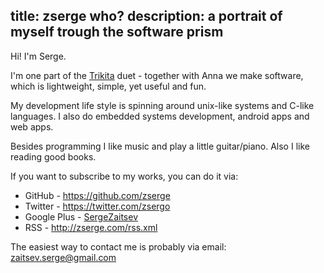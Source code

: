 title: zserge who?
description: a portrait of myself trough the software prism
---

Hi! I'm Serge.

I'm one part of the [Trikita] duet - together with Anna we make software, which
is lightweight, simple, yet useful and fun.

<!-- list of projects here -->

My development life style is spinning around unix-like systems and C-like
languages. I also do embedded systems development, android apps and web apps.

Besides programming I like music and play a little guitar/piano. Also I like
reading good books.

If you want to subscribe to my works, you can do it via:

* GitHub - https://github.com/zserge
* Twitter - https://twitter.com/zsergo
* Google Plus - [SergeZaitsev](https://plus.google.com/u/0/+SergeZaitsev)
* RSS - http://zserge.com/rss.xml

The easiest way to contact me is probably via email: zaitsev.serge@gmail.com

[Trikita]: http://trikita.co/

